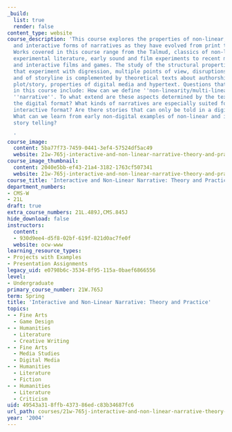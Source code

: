 ```yaml
---
_build:
  list: true
  render: false
content_type: website
course_description: 'This course explores the properties of non-linear, multi-linear,
  and interactive forms of narratives as they have evolved from print to digital media.
  Works covered in this course range from the Talmud, classics of non-linear novels,
  experimental literature, early sound and film experiments to recent multi-linear
  and interactive films and games. The study of the structural properties of narratives
  that experiment with digression, multiple points of view, disruptions of time, space,
  and of storyline is complemented by theoretical texts about authorship/readership,
  plot/story, properties of digital media and hypertext. Questions that will be addressed
  in this course include: How can we define ''non-linearity/multi-linearity'', ''interactivity'',
  ''narrative''. To what extend are these aspects determined by the text, the reader,
  the digital format? What kinds of narratives are especially suited for a nonlinear/
  interactive format? Are there stories that can only be told in a digital format?
  What can we learn from early non-digital examples of non-linear and interactive
  story telling?

  '
course_image:
  content: 5ba77f73-7459-0441-3ef4-57524df5ac49
  website: 21w-765j-interactive-and-non-linear-narrative-theory-and-practice-spring-2004
course_image_thumbnail:
  content: 2040e5bb-ef43-21a4-3182-1763cf507341
  website: 21w-765j-interactive-and-non-linear-narrative-theory-and-practice-spring-2004
course_title: 'Interactive and Non-Linear Narrative: Theory and Practice'
department_numbers:
- CMS-W
- 21L
draft: true
extra_course_numbers: 21L.489J,CMS.845J
hide_download: false
instructors:
  content:
  - 930d9ee4-d5f8-02bf-619f-821d0ac7fe0f
  website: ocw-www
learning_resource_types:
- Projects with Examples
- Presentation Assignments
legacy_uid: e0798b6c-3534-8f95-115a-0baef6866556
level:
- Undergraduate
primary_course_number: 21W.765J
term: Spring
title: 'Interactive and Non-Linear Narrative: Theory and Practice'
topics:
- - Fine Arts
  - Game Design
- - Humanities
  - Literature
  - Creative Writing
- - Fine Arts
  - Media Studies
  - Digital Media
- - Humanities
  - Literature
  - Fiction
- - Humanities
  - Literature
  - Criticism
uid: 49543a31-8ffb-4373-86ed-c83b34687fc6
url_path: courses/21w-765j-interactive-and-non-linear-narrative-theory-and-practice-spring-2004
year: '2004'
---
```

